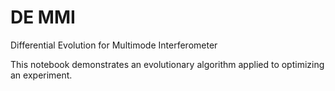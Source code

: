 # DE MMI
Differential Evolution for Multimode Interferometer

This notebook demonstrates an evolutionary algorithm applied to optimizing an experiment.
